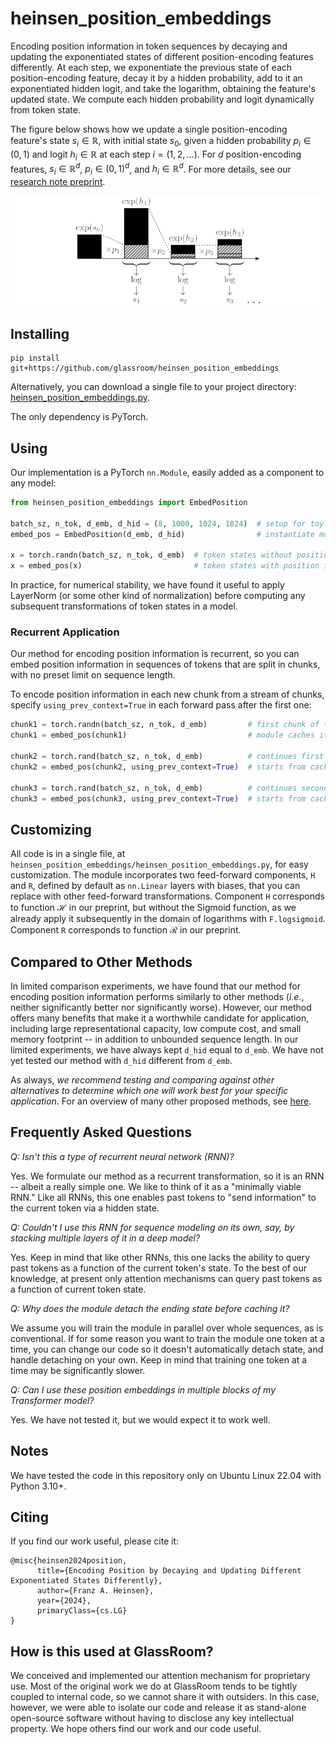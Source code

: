 # heinsen_position_embeddings

Encoding position information in token sequences by decaying and updating the exponentiated states of different position-encoding features differently. At each step, we exponentiate the previous state of each position-encoding feature, decay it by a hidden probability, add to it an exponentiated hidden logit, and take the logarithm, obtaining the feature's updated state. We compute each hidden probability and logit dynamically from token state.

The figure below shows how we update a single position-encoding feature's state $s_i \in \mathbb{R}$, with initial state $s_0$, given a hidden probability $p_i \in (0, 1)$ and logit $h_i \in \mathbb{R}$ at each step $i = (1, 2, \dots)$. For $d$ position-encoding features, $s_i \in \mathbb{R}^d$, $p_i \in (0, 1)^d$, and $h_i \in \mathbb{R}^d$. For more details, see our [research note preprint](assets/preprint.pdf).

![State of a single position-encoding feature](assets/single_position_encoding_feature.png)


## Installing

```
pip install git+https://github.com/glassroom/heinsen_position_embeddings
```

Alternatively, you can download a single file to your project directory: [heinsen_position_embeddings.py](heinsen_position_embeddings/heinsen_position_embeddings.py).

The only dependency is PyTorch.


## Using

Our implementation is a PyTorch `nn.Module`, easily added as a component to any model:

```python
from heinsen_position_embeddings import EmbedPosition

batch_sz, n_tok, d_emb, d_hid = (8, 1000, 1024, 1024)  # setup for toy example
embed_pos = EmbedPosition(d_emb, d_hid)                # instantiate module

x = torch.randn(batch_sz, n_tok, d_emb)  # token states without position info
x = embed_pos(x)                         # token states with position info
```

In practice, for numerical stability, we have found it useful to apply LayerNorm (or some other kind of normalization) before computing any subsequent transformations of token states in a model.


### Recurrent Application

Our method for encoding position information is recurrent, so you can embed position information in sequences of tokens that are split in chunks, with no preset limit on sequence length.

To encode position information in each new chunk from a stream of chunks, specify `using_prev_context=True` in each forward pass after the first one:

```python
chunk1 = torch.randn(batch_sz, n_tok, d_emb)         # first chunk of tokens
chunk1 = embed_pos(chunk1)                           # module caches its ending state

chunk2 = torch.rand(batch_sz, n_tok, d_emb)          # continues first chunk
chunk2 = embed_pos(chunk2, using_prev_context=True)  # starts from cached state

chunk3 = torch.rand(batch_sz, n_tok, d_emb)          # continues second chunk
chunk3 = embed_pos(chunk3, using_prev_context=True)  # starts from cached state
```


## Customizing

All code is in a single file, at `heinsen_position_embeddings/heinsen_position_embeddings.py`, for easy customization. The module incorporates two feed-forward components, `H` and `R`, defined by default as `nn.Linear` layers with biases, that you can replace with other feed-forward transformations. Component `H` corresponds to function $\mathcal{H}$ in our preprint, but without the Sigmoid function, as we already apply it subsequently in the domain of logarithms with `F.logsigmoid`. Component `R` corresponds to function $\mathcal{R}$ in our preprint.


## Compared to Other Methods

In limited comparison experiments, we have found that our method for encoding position information performs similarly to other methods (_i.e._, neither significantly better nor significantly worse). However, our method offers many benefits that make it a worthwhile candidate for application, including large representational capacity, low compute cost, and small memory footprint -- in addition to unbounded sequence length. In our limited experiments, we have always kept `d_hid` equal to `d_emb`. We have not yet tested our method with `d_hid` different from `d_emb`.

As always, _we recommend testing and comparing against other alternatives to determine which one will work best for your specific application_. For an overview of many other proposed methods, see [here](https://direct.mit.edu/coli/article/48/3/733/111478/Position-Information-in-Transformers-An-Overview).


## Frequently Asked Questions

_Q: Isn't this a type of recurrent neural network (RNN)?_

Yes. We formulate our method as a recurrent transformation, so it is an RNN -- albeit a really simple one. We like to think of it as a "minimally viable RNN." Like all RNNs, this one enables past tokens to "send information" to the current token via a hidden state.


_Q: Couldn't I use this RNN for sequence modeling on its own, say, by stacking multiple layers of it in a deep model?_

Yes. Keep in mind that like other RNNs, this one lacks the ability to query past tokens as a function of the current token's state. To the best of our knowledge, at present only attention mechanisms can query past tokens as a function of current token state.


_Q: Why does the module detach the ending state before caching it?_

We assume you will train the module in parallel over whole sequences, as is conventional. If for some reason you want to train the module one token at a time, you can change our code so it doesn't automatically detach state, and handle detaching on your own. Keep in mind that training one token at a time may be significantly slower.


_Q: Can I use these position embeddings in multiple blocks of my Transformer model?_

Yes. We have not tested it, but we would expect it to work well.


## Notes

We have tested the code in this repository only on Ubuntu Linux 22.04 with Python 3.10+.


## Citing

If you find our work useful, please cite it:

```
@misc{heinsen2024position,
      title={Encoding Position by Decaying and Updating Different Exponentiated States Differently}, 
      author={Franz A. Heinsen},
      year={2024},
      primaryClass={cs.LG}
}
```


## How is this used at GlassRoom?

We conceived and implemented our attention mechanism for proprietary use. Most of the original work we do at GlassRoom tends to be tightly coupled to internal code, so we cannot share it with outsiders. In this case, however, we were able to isolate our code and release it as stand-alone open-source software without having to disclose any key intellectual property. We hope others find our work and our code useful.

